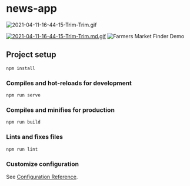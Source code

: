 # news-app

![2021-04-11-16-44-15-Trim-Trim.gif](https://s4.gifyu.com/images/2021-04-11-16-44-15-Trim-Trim.gif)

[![2021-04-11-16-44-15-Trim-Trim.md.gif](https://s4.gifyu.com/images/2021-04-11-16-44-15-Trim-Trim.md.gif)](https://gifyu.com/image/rL11)
![Farmers Market Finder Demo](demo/demo.gif)
## Project setup
```
npm install
```

### Compiles and hot-reloads for development
```
npm run serve
```

### Compiles and minifies for production
```
npm run build
```

### Lints and fixes files
```
npm run lint
```

### Customize configuration
See [Configuration Reference](https://cli.vuejs.org/config/).
